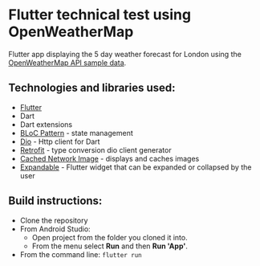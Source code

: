 # Flutter technical test using OpenWeatherMap

Flutter app displaying the 5 day weather forecast for London using the [OpenWeatherMap API sample data](http://openweathermap.org/forecast5).

## Technologies and libraries used:
* [Flutter](https://flutter.io)
* Dart
* Dart extensions
* [BLoC Pattern](https://github.com/felangel/bloc) - state management
* [Dio](https://pub.dev/packages/dio) - Http client for Dart
* [Retrofit](https://pub.dev/packages/retrofit) - type conversion dio client generator
* [Cached Network Image](https://pub.dev/packages/cached_network_image) - displays and caches images
* [Expandable](https://pub.dev/packages/expandable) - Flutter widget that can be expanded or collapsed by the user


## Build instructions:
* Clone the repository
* From Android Studio:
    * Open project from the folder you cloned it into.
    * From the menu select **Run** and then **Run 'App'**.
* From the command line:
    `flutter run`

